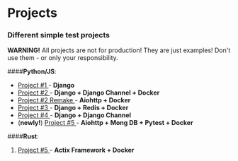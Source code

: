 # Projects

### Different simple test projects

**WARNING!**
All projects are not for production! They are just examples! Don't use them - or only your responsibility.

####**Python/JS**:
- [Project #1 ](project1/) - **Django**
- [Project #2 ](project2/) - **Django + Django Channel + Docker**
- [Project #2 Remake ](project2_remake/) - **Aiohttp + Docker**
- [Project #3 ](project3/) - **Django + Redis + Docker**
- [Project #4 ](project4/) - **Django + Django Channel**
- (**newly!**) [Project #5 ](project6/) - **Aiohttp + Mong DB + Pytest + Docker**

####**Rust**:
1. [Project #5 ](project5/) - **Actix Framework + Docker**


